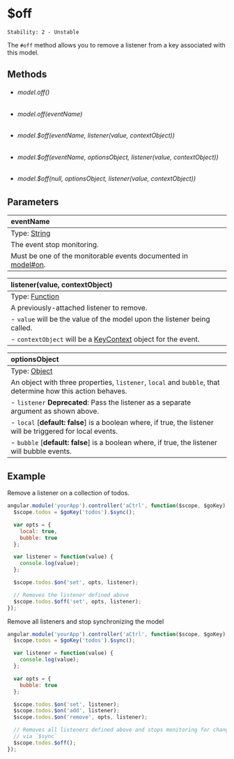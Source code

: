 # $off

```
Stability: 2 - Unstable
```

The `#off` method allows you to remove a listener from a key associated with
this model.

## Methods

- ###### model.off()
- ###### model.off(eventName)
- ###### model.$off(eventName, listener(value, contextObject))
- ###### model.$off(eventName, optionsObject, listener(value, contextObject))
- ###### model.$off(null, optionsObject, listener(value, contextObject))

## Parameters

| eventName |
|:---|
| Type: [String](https://developer.mozilla.org/en-US/docs/Web/JavaScript/Reference/Global_Objects/String) |
| The event stop monitoring. |
| Must be one of the monitorable events documented in [model#on](./on.html). |

| listener(value, contextObject) |
|:---|
| Type: [Function](https://developer.mozilla.org/en-US/docs/Web/JavaScript/Reference/Global_Objects/Function) |
| A previously-attached listener to remove. |
| - `value` will be the value of the model upon the listener being called. |
| - `contextObject` will be a [KeyContext](../../javascript_api/key/context.html) object for the event. |

| optionsObject |
|:---|
| Type: [Object](https://developer.mozilla.org/en-US/docs/Web/JavaScript/Reference/Global_Objects/Object) |
| An object with three properties, `listener`, `local` and `bubble`, that determine how this action behaves. |
| - `listener` **Deprecated**: Pass the listener as a separate argument as shown above. |
| - `local` [**default: false**] is a boolean where, if true, the listener will be triggered for local events. |
| - `bubble` [**default: false**] is a boolean where, if true, the listener will bubble events. |

## Example

Remove a listener on a collection of todos.

```js
angular.module('yourApp').controller('aCtrl', function($scope, $goKey) {
  $scope.todos = $goKey('todos').$sync();

  var opts = {
    local: true,
    bubble: true
  };

  var listener = function(value) {
    console.log(value);
  };

  $scope.todos.$on('set', opts, listener);

  // Removes the listener defined above
  $scope.todos.$off('set', opts, listener);
});
```

Remove all listeners and stop synchronizing the model

```js
angular.module('yourApp').controller('aCtrl', function($scope, $goKey) {
  $scope.todos = $goKey('todos').$sync();

  var listener = function(value) {
    console.log(value);
  };

  var opts = {
    bubble: true
  };

  $scope.todos.$on('set', listener);
  $scope.todos.$on('add', listener);
  $scope.todos.$on('remove', opts, listener);

  // Removes all listeners defined above and stops monitoring for changes
  // via `$sync`
  $scope.todos.$off();
});
```
